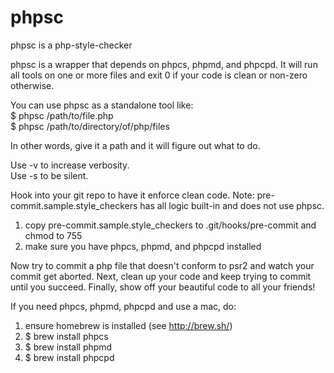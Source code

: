 # phpsc
phpsc is a php-style-checker

phpsc is a wrapper that depends on phpcs, phpmd, and phpcpd.
It will run all tools on one or more files and exit 0 if your code is clean or non-zero otherwise.

You can use phpsc as a standalone tool like:  
$ phpsc /path/to/file.php  
$ phpsc /path/to/directory/of/php/files

In other words, give it a path and it will figure out what to do.

Use -v to increase verbosity.  
Use -s to be silent.

Hook into your git repo to have it enforce clean code. Note: pre-commit.sample.style_checkers has all logic built-in and does not use phpsc.

1. copy pre-commit.sample.style_checkers to .git/hooks/pre-commit and chmod to 755
2. make sure you have phpcs, phpmd, and phpcpd installed

Now try to commit a php file that doesn't conform to psr2 and watch your commit get aborted.
Next, clean up your code and keep trying to commit until you succeed.
Finally, show off your beautiful code to all your friends!

If you need phpcs, phpmd, phpcpd and use a mac, do:

1. ensure homebrew is installed (see http://brew.sh/)
2. $ brew install phpcs
3. $ brew install phpmd
4. $ brew install phpcpd
